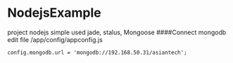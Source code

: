 # NodejsExample
project nodejs simple used jade, stalus, Mongoose
####Connect mongodb
edit file /app/config/appconfig.js
```
config.mongodb.url = 'mongodb://192.168.50.31/asiantech';
```
